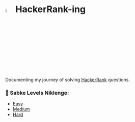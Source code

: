 # <img src="https://cdn4.iconfinder.com/data/icons/logos-and-brands/512/160_Hackerrank_logo_logos-512.png" width="5%" height="5%"> HackerRank-ing
Documenting my journey of solving [HackerRank](https://www.hackerrank.com/) questions.

### 🎯 Sabke Levels Niklenge:
- [Easy]()
- [Medium]()
- [Hard]()
